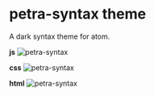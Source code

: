 # petra-syntax theme

A dark syntax theme for atom.

**js**
![petra-syntax](https://cloud.githubusercontent.com/assets/1117330/9372166/4ddf60ee-46d3-11e5-97af-62d301cc29b2.png)

**css**
![petra-syntax](https://cloud.githubusercontent.com/assets/1117330/9373105/56f39f82-46de-11e5-9990-61e75e1159b2.png)

**html**
![petra-syntax](https://cloud.githubusercontent.com/assets/1117330/9373025/45b0f63a-46dd-11e5-99ad-2dbd03530a83.png)
